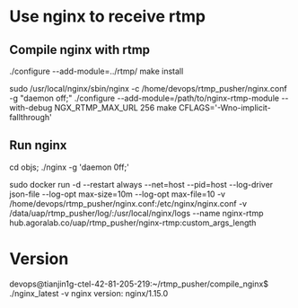 # Use nginx to receive rtmp

## Compile nginx with rtmp
./configure --add-module=../rtmp/
make install

sudo /usr/local/nginx/sbin/nginx -c /home/devops/rtmp_pusher/nginx.conf -g "daemon off;"
./configure --add-module=/path/to/nginx-rtmp-module --with-debug
NGX_RTMP_MAX_URL 256
make CFLAGS='-Wno-implicit-fallthrough'


## Run nginx 
cd objs;
./nginx -g 'daemon 0ff;'

sudo docker run -d --restart always --net=host --pid=host --log-driver json-file --log-opt max-size=10m --log-opt max-file=10  -v /home/devops/rtmp_pusher/nginx.conf:/etc/nginx/nginx.conf -v /data/uap/rtmp_pusher/log/:/usr/local/nginx/logs --name nginx-rtmp hub.agoralab.co/uap/rtmp_pusher/nginx-rtmp:custom_args_length

# Version
devops@tianjin1g-ctel-42-81-205-219:~/rtmp_pusher/compile_nginx$ ./nginx_latest -v
nginx version: nginx/1.15.0